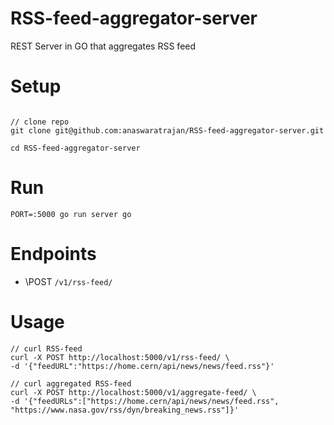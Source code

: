 # RSS-feed-aggregator-server
REST Server in GO that aggregates RSS feed 


# Setup

```

// clone repo 
git clone git@github.com:anaswaratrajan/RSS-feed-aggregator-server.git 

cd RSS-feed-aggregator-server
```

#  Run

```
PORT=:5000 go run server go
```

# Endpoints 

* \POST `/v1/rss-feed/` 


# Usage 

```
// curl RSS-feed
curl -X POST http://localhost:5000/v1/rss-feed/ \
-d '{"feedURL":"https://home.cern/api/news/news/feed.rss"}' 

// curl aggregated RSS-feed
curl -X POST http://localhost:5000/v1/aggregate-feed/ \
-d '{"feedURLs":["https://home.cern/api/news/news/feed.rss", "https://www.nasa.gov/rss/dyn/breaking_news.rss"]}' 
```